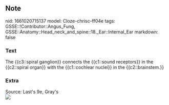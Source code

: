 ## Note
nid: 1661020715137
model: Cloze-chrisc-ff04e
tags: GSSE::!Contributor::Angus_Fung, GSSE::Anatomy::Head_neck_and_spine::18._Ear::Internal_Ear
markdown: false

### Text
The {{c3::spiral ganglion}} connects the {{c1::sound receptors}} in the {{c2::spiral organ}} with the {{c1::cochlear nuclei}} in the {{c2::brainstem.}}

### Extra
<div>
  Source: Last's 9e, Gray's
</div>
<div>
  <div><img src=
  "paste-379479a541dc8dc7a681ac30938ac9f733b8970d.jpg"></div>
</div>
